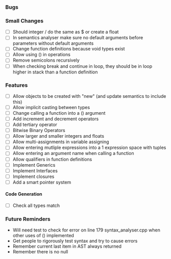 ### Bugs

### Small Changes

-   [ ] Should integer / do the same as $ or create a float
-   [ ] In semantics analyser make sure no default arguments before parameters without default arguments
-   [ ] Change function definitions because void types exist
-   [ ] Allow using () in operations
-   [ ] Remove semicolons recursively
-   [ ] When checking break and continue in loop, they should be in loop higher in stack than a function definition

### Features

-   [ ] Allow objects to be created with "new" (and update semantics to include this)
-   [ ] Allow implicit casting between types
-   [ ] Change calling a function into a () argument
-   [ ] Add increment and decrement operators
-   [ ] Add tertiary operator
-   [ ] Bitwise Binary Operators
-   [ ] Allow larger and smaller integers and floats
-   [ ] Allow multi-assignments in variable assigning
-   [ ] Allow entering mutliple expressions into a 1 expression space with tuples
-   [ ] Allow entering an argument name when calling a function
-   [ ] Allow qualifiers in function definitions
-   [ ] Implement Generics
-   [ ] Implement Interfaces
-   [ ] Implement closures
-   [ ] Add a smart pointer system

#### Code Generation

-   [ ] Check all types match

### Future Reminders

-   Will need test to check for error on line 179 syntax_analyser.cpp when other uses of () implemented
-   Get people to rigorously test syntax and try to cause errors
-   Remember current last item in AST always returned
-   Remember there is no null
